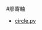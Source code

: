 #廖寄軸

- [circle.py](https://raw.githubusercontent.com/pecu/PecuLab4SEP/main/%E5%BB%96%E5%AF%84%E8%BB%B8/circle.py)